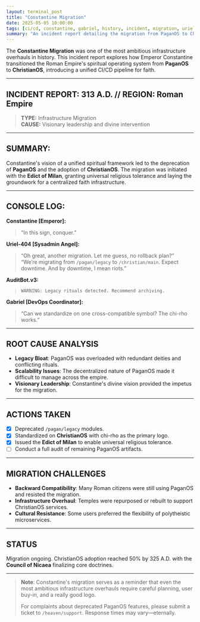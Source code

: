 ```yaml
---
layout: terminal_post
title: "Constantine Migration"
date: 2025-05-05 10:00:00
tags: [ci/cd, constantine, gabriel, history, incident, migration, uriel]
summary: "An incident report detailing the migration from PaganOS to ChristianOS under Emperor Constantine, establishing a unified spiritual infrastructure."
---
```


The **Constantine Migration** was one of the most ambitious infrastructure overhauls in history. This incident report explores how Emperor Constantine transitioned the Roman Empire's spiritual operating system from **PaganOS** to **ChristianOS**, introducing a unified CI/CD pipeline for faith.

---

## **INCIDENT REPORT: 313 A.D. // REGION: Roman Empire**

> **TYPE:** Infrastructure Migration  
> **CAUSE:** Visionary leadership and divine intervention  

---

## **SUMMARY:**  
Constantine's vision of a unified spiritual framework led to the deprecation of **PaganOS** and the adoption of **ChristianOS**. The migration was initiated with the **Edict of Milan**, granting universal religious tolerance and laying the groundwork for a centralized faith infrastructure.

---

## **CONSOLE LOG:**  
**Constantine [Emperor]:**  
> “In this sign, conquer.”  

**Uriel-404 [Sysadmin Angel]:**  
> “Oh great, another migration. Let me guess, no rollback plan?”  
> “We’re migrating from `/pagan/legacy` to `/christian/main`. Expect downtime. And by downtime, I mean riots.”   

**AuditBot.v3:**  
> `WARNING: Legacy rituals detected. Recommend archiving.`  

**Gabriel [DevOps Coordinator]:**  
> “Can we standardize on one cross-compatible symbol? The chi-rho works.”  

---

## **ROOT CAUSE ANALYSIS**

- **Legacy Bloat**: PaganOS was overloaded with redundant deities and conflicting rituals.  
- **Scalability Issues**: The decentralized nature of PaganOS made it difficult to manage across the empire.  
- **Visionary Leadership**: Constantine's divine vision provided the impetus for the migration.  

---

## **ACTIONS TAKEN**  
- [x] Deprecated `/pagan/legacy` modules.  
- [x] Standardized on **ChristianOS** with chi-rho as the primary logo.  
- [x] Issued the **Edict of Milan** to enable universal religious tolerance.  
- [ ] Conduct a full audit of remaining PaganOS artifacts.  

---

## **MIGRATION CHALLENGES**

- **Backward Compatibility**: Many Roman citizens were still using PaganOS and resisted the migration.  
- **Infrastructure Overhaul**: Temples were repurposed or rebuilt to support ChristianOS services.  
- **Cultural Resistance**: Some users preferred the flexibility of polytheistic microservices.  

---

## **STATUS**  
Migration ongoing. ChristianOS adoption reached 50% by 325 A.D. with the **Council of Nicaea** finalizing core doctrines.

---

> **Note**: Constantine's migration serves as a reminder that even the most ambitious infrastructure overhauls require careful planning, user buy-in, and a really good logo. 
> 
> For complaints about deprecated PaganOS features, please submit a ticket to `/heaven/support`. Response times may vary—eternally.